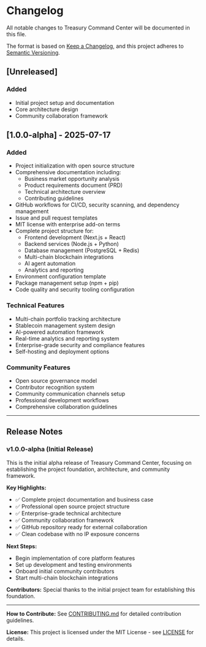 # Changelog

All notable changes to Treasury Command Center will be documented in this file.

The format is based on [Keep a Changelog](https://keepachangelog.com/en/1.0.0/),
and this project adheres to [Semantic Versioning](https://semver.org/spec/v2.0.0.html).

## [Unreleased]

### Added
- Initial project setup and documentation
- Core architecture design
- Community collaboration framework

## [1.0.0-alpha] - 2025-07-17

### Added
- Project initialization with open source structure
- Comprehensive documentation including:
  - Business market opportunity analysis
  - Product requirements document (PRD)
  - Technical architecture overview
  - Contributing guidelines
- GitHub workflows for CI/CD, security scanning, and dependency management
- Issue and pull request templates
- MIT license with enterprise add-on terms
- Complete project structure for:
  - Frontend development (Next.js + React)
  - Backend services (Node.js + Python)
  - Database management (PostgreSQL + Redis)
  - Multi-chain blockchain integrations
  - AI agent automation
  - Analytics and reporting
- Environment configuration template
- Package management setup (npm + pip)
- Code quality and security tooling configuration

### Technical Features
- Multi-chain portfolio tracking architecture
- Stablecoin management system design
- AI-powered automation framework
- Real-time analytics and reporting system
- Enterprise-grade security and compliance features
- Self-hosting and deployment options

### Community Features
- Open source governance model
- Contributor recognition system
- Community communication channels setup
- Professional development workflows
- Comprehensive collaboration guidelines

---

## Release Notes

### v1.0.0-alpha (Initial Release)

This is the initial alpha release of Treasury Command Center, focusing on establishing the project foundation, architecture, and community framework.

**Key Highlights:**
- ✅ Complete project documentation and business case
- ✅ Professional open source project structure
- ✅ Enterprise-grade technical architecture
- ✅ Community collaboration framework
- ✅ GitHub repository ready for external collaboration
- ✅ Clean codebase with no IP exposure concerns

**Next Steps:**
- Begin implementation of core platform features
- Set up development and testing environments
- Onboard initial community contributors
- Start multi-chain blockchain integrations

**Contributors:**
Special thanks to the initial project team for establishing this foundation.

---

**How to Contribute:**
See [CONTRIBUTING.md](CONTRIBUTING.md) for detailed contribution guidelines.

**License:**
This project is licensed under the MIT License - see [LICENSE](LICENSE) for details.